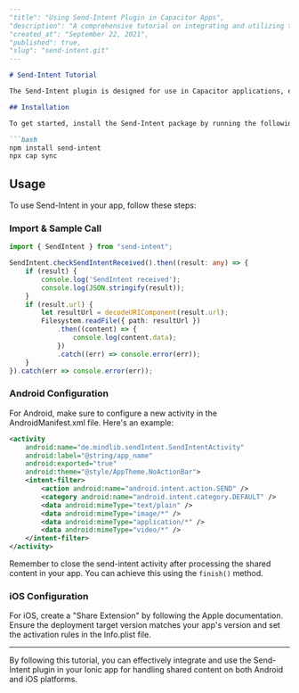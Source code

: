 ```markdown
---
"title": "Using Send-Intent Plugin in Capacitor Apps",
"description": "A comprehensive tutorial on integrating and utilizing the Send-Intent Capacitor plugin in Ionic applications for sharing content between Android and iOS platforms.",
"created_at": "September 22, 2021",
"published": true,
"slug": "send-intent.git"
---

# Send-Intent Tutorial

The Send-Intent plugin is designed for use in Capacitor applications, especially those built with Ionic. It enables you to check if your app was targeted as a sharing option. In this tutorial, you will learn how to integrate and use the Send-Intent plugin for handling shared content in your Ionic app.

## Installation

To get started, install the Send-Intent package by running the following commands:

```bash
npm install send-intent
npx cap sync
```

## Usage

To use Send-Intent in your app, follow these steps:

### Import & Sample Call

```typescript
import { SendIntent } from "send-intent";

SendIntent.checkSendIntentReceived().then((result: any) => {
    if (result) {
        console.log('SendIntent received');
        console.log(JSON.stringify(result));
    }
    if (result.url) {
        let resultUrl = decodeURIComponent(result.url);
        Filesystem.readFile({ path: resultUrl })
            .then((content) => {
                console.log(content.data);
            })
            .catch((err) => console.error(err));
    }
}).catch(err => console.error(err));
```

### Android Configuration

For Android, make sure to configure a new activity in the AndroidManifest.xml file. Here's an example:

```xml
<activity
    android:name="de.mindlib.sendIntent.SendIntentActivity"
    android:label="@string/app_name"
    android:exported="true"
    android:theme="@style/AppTheme.NoActionBar">
    <intent-filter>
        <action android:name="android.intent.action.SEND" />
        <category android:name="android.intent.category.DEFAULT" />
        <data android:mimeType="text/plain" />
        <data android:mimeType="image/*" />
        <data android:mimeType="application/*" />
        <data android:mimeType="video/*" />
    </intent-filter>
</activity>
```

Remember to close the send-intent activity after processing the shared content in your app. You can achieve this using the `finish()` method.

### iOS Configuration

For iOS, create a "Share Extension" by following the Apple documentation. Ensure the deployment target version matches your app's version and set the activation rules in the Info.plist file.

---

By following this tutorial, you can effectively integrate and use the Send-Intent plugin in your Ionic app for handling shared content on both Android and iOS platforms.
```